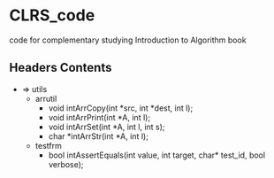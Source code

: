 # CLRS_code
code for complementary studying Introduction to Algorithm book

## Headers Contents
- => utils
    - arrutil
        - void intArrCopy(int *src, int *dest, int l);
        - void intArrPrint(int *A, int l);
        - void intArrSet(int *A, int l, int s);
        - char *intArrStr(int *A, int l);
    - testfrm
        - bool intAssertEquals(int value, int target, char* test_id, bool verbose);

